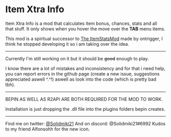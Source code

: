 # Item Xtra Info

Item Xtra Info is a mod that calculates item bonus, chances, stats and all that stuff. It only shows
when you hover the move over the **TAB** menu items.

This mod is a spiritual successor to [The ItemStatsMod](https://thunderstore.io/package/ontrigger/ItemStatsMod/) made by ontrigger, I think he stopped developing it so i am taking over the idea.

---

Currently I'm still working on it but it should be ~~good~~ enough to play.

I know there are a lot of mistakes and inconsistency and for that i need help, you can report
errors in the github page (create a new issue, suggestions appreciated aswell ^.^!) aswell as look into the code (which is pretty bad tbh).

--- 

BEPIN AS WELL AS R2API ARE BOTH REQUIRED FOR THE MOD TO WORK.

Installation is just dropping the .dll file into the plugins folders bepin creates.

---

Find me on twitter: [@Solidmiki21](https://twitter.com/solidmiki21)
And on discord: @Solidmiki21#6992
Kudos to my friend Alfonsohh for the new icon.
